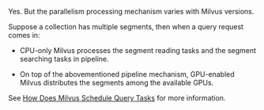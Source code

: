 Yes. But the parallelism processing mechanism varies with Milvus versions.

Suppose a collection has multiple segments, then when a query request comes in:

- CPU-only Milvus processes the segment reading tasks and the segment searching tasks in pipeline.

- On top of the abovementioned pipeline mechanism, GPU-enabled Milvus distributes the segments among the available GPUs.

See [How Does Milvus Schedule Query Tasks](https://medium.com/unstructured-data-service/how-does-milvus-schedule-query-tasks-2ca38d7bc2f2) for more information.
